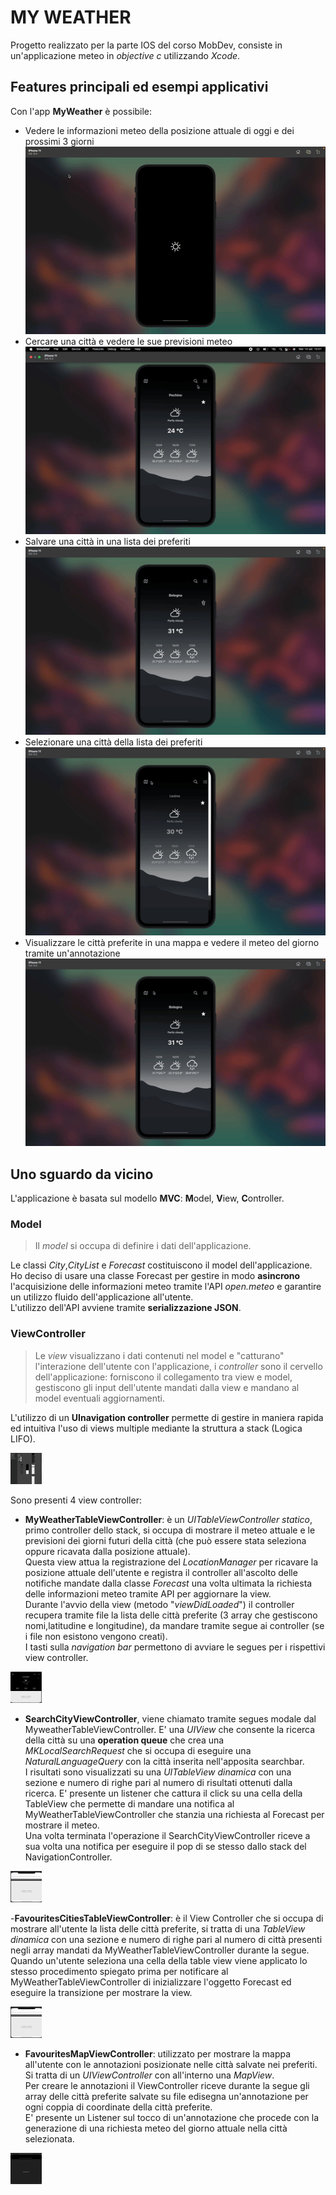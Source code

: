 # MY WEATHER
Progetto realizzato per la parte IOS del corso MobDev, consiste in un'applicazione meteo in *objective c* utilizzando *Xcode*.
## Features principali ed esempi applicativi
Con l'app **MyWeather** è possibile:

 - Vedere le informazioni meteo della posizione attuale di oggi e dei prossimi 3 giorni <br />
 ![](https://github.com/GRicciardi00/MobDev-Giuseppe-Ricciardi-IOS/blob/main/gif%20main%20scene.gif)
 - Cercare una città e vedere le sue previsioni meteo <br />
 ![](https://github.com/GRicciardi00/MobDev-Giuseppe-Ricciardi-IOS/blob/main/gif%20search%20city.gif)
 - Salvare una città in una lista dei preferiti <br />
![](https://github.com/GRicciardi00/MobDev-Giuseppe-Ricciardi-IOS/blob/main/gif%20add%20favourite.gif)
 - Selezionare una città della lista dei preferiti <br />
 ![](https://github.com/GRicciardi00/MobDev-Giuseppe-Ricciardi-IOS/blob/main/gif%20fav%20list.gif)
 - Visualizzare le città preferite in una mappa e vedere il meteo del giorno tramite un'annotazione <br />
 ![](https://github.com/GRicciardi00/MobDev-Giuseppe-Ricciardi-IOS/blob/main/gif%20map%20view%20.gif)

## Uno sguardo da vicino
L'applicazione è basata sul modello **MVC**: **M**odel, **V**iew, **C**ontroller.
### Model
>Il *model* si occupa di definire i dati dell'applicazione. <br />

Le classi *City*,*CityList* e *Forecast* costituiscono il model dell'applicazione. Ho deciso di usare una classe Forecast per gestire in modo **asincrono** l'acquisizione delle informazioni meteo tramite l'API *open.meteo* e garantire un utilizzo fluido dell'applicazione all'utente. <br />
L'utilizzo dell'API avviene tramite **serializzazione JSON**. 
### ViewController
> Le *view* visualizzano i dati contenuti nel model e "catturano" l'interazione dell'utente con l'applicazione, i *controller* sono il cervello dell'applicazione: forniscono il collegamento tra view e model, gestiscono gli input dell'utente mandati dalla view e mandano al model eventuali aggiornamenti. <br />

L'utilizzo di un **UInavigation controller** permette di gestire in maniera rapida ed intuitiva l'uso di views multiple mediante la struttura a stack (Logica LIFO). <br />

<img src=https://github.com/GRicciardi00/MobDev-Giuseppe-Ricciardi-IOS/blob/main/Screenshots/Storyboard.png width="50" height="50">

Sono presenti 4 view controller:
 -  **MyWeatherTableViewController**: è un *UITableViewController statico*, primo controller dello stack, si occupa di mostrare il meteo attuale e le previsioni dei giorni futuri della città (che può essere stata seleziona oppure ricavata dalla posizione attuale).<br />
 Questa view attua la registrazione del *LocationManager* per ricavare la posizione attuale dell'utente e registra il controller all'ascolto delle notifiche mandate dalla classe *Forecast* una volta ultimata la richiesta delle informazioni meteo tramite API per aggiornare la view. <br />
 Durante l'avvio della view (metodo "*viewDidLoaded*") il controller recupera tramite file la lista delle città preferite (3 array che gestiscono nomi,latitudine e longitudine), da mandare tramite segue ai controller  (se i file non esistono vengono creati).<br />
 I tasti sulla *navigation bar* permettono di avviare le segues per i rispettivi view controller. <br />
 
 <img src=https://github.com/GRicciardi00/MobDev-Giuseppe-Ricciardi-IOS/blob/main/Screenshots/mainVC.png width="50" height="50">
 
 - **SearchCityViewController**, viene chiamato tramite segues modale dal MyweatherTableViewController. E' una *UIView* che consente la ricerca della città su una **operation queue** che crea una *MKLocalSearchRequest* che si occupa di eseguire una *NaturalLanguageQuery* con la città inserita nell'apposita searchbar.<br />
 I risultati sono visualizzati su una *UITableView dinamica* con una sezione e numero di righe pari al numero di risultati ottenuti dalla ricerca. E' presente un listener che cattura il click su una cella della TableView che permette di mandare una notifica al MyWeatherTableViewController che stanzia una richiesta al Forecast per mostrare il meteo. <br />
 Una volta terminata l'operazione il SearchCityViewController riceve a sua volta una notifica per eseguire il pop di se stesso dallo stack del NavigationController. <br />
 
 <img src=https://github.com/GRicciardi00/MobDev-Giuseppe-Ricciardi-IOS/blob/main/Screenshots/FavCitiesVC.png width="50" height="50">
 
 -**FavouritesCitiesTableViewController**: è il View Controller che si occupa di mostrare all'utente la lista delle città preferite, si tratta di una *TableView dinamica* con una sezione e numero di righe pari al numero di città presenti negli array mandati da MyWeatherTableViewController durante la segue.<br />
 Quando un'utente seleziona una cella della table view viene applicato lo stesso procedimento spiegato prima per notificare al MyWeatherTableViewController di inizializzare l'oggetto Forecast ed eseguire la transizione per mostrare la view.
<br />

 <img src=https://github.com/GRicciardi00/MobDev-Giuseppe-Ricciardi-IOS/blob/main/Screenshots/FavCitiesVC.png width="50" height="50">
 
 - **FavouritesMapViewController**: utilizzato per mostrare la mappa all'utente con le annotazioni posizionate nelle città salvate nei preferiti. Si tratta di un *UIViewController* con all'interno una *MapView*. <br />
Per creare le annotazioni il ViewController riceve durante la segue gli array delle città preferite salvate su file edisegna un'annotazione per ogni coppia di coordinate della città preferite. <br />
E' presente un Listener sul tocco di un'annotazione che procede con la generazione di una richiesta meteo del giorno attuale nella città selezionata.  <br />

<img src=https://github.com/GRicciardi00/MobDev-Giuseppe-Ricciardi-IOS/blob/main/Screenshots/mapVC.png width="50" height="50">
